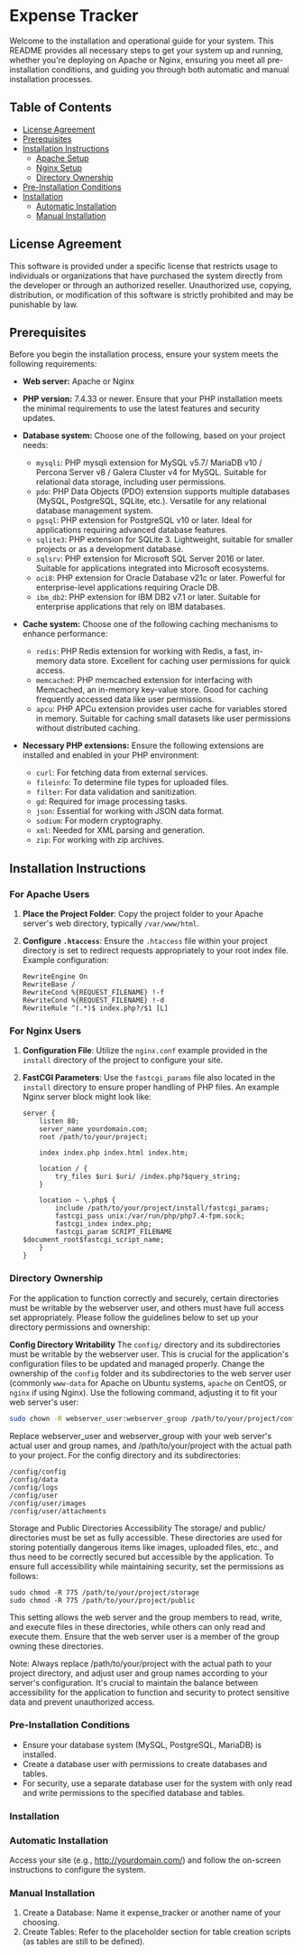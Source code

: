 # Expense Tracker

Welcome to the installation and operational guide for your system.
This README provides all necessary steps to get your
system up and running, whether you're deploying on Apache or Nginx, ensuring you meet all pre-installation conditions,
and guiding you through both automatic and manual installation processes.

## Table of Contents

- [License Agreement](#license-agreement)
- [Prerequisites](#prerequisites)
- [Installation Instructions](#installation-instructions)
    - [Apache Setup](#for-apache-users)
    - [Nginx Setup](#for-nginx-users)
    - [Directory Ownership](#directory-ownership)
- [Pre-Installation Conditions](#pre-installation-conditions)
- [Installation](#installation)
    - [Automatic Installation](#automatic-installation)
    - [Manual Installation](#manual-installation)

## License Agreement

This software is provided under a specific license
that restricts usage to individuals or organizations
that have purchased the system directly from the developer or through an authorized reseller.
Unauthorized use, copying, distribution,
or modification of this software is strictly prohibited and may be punishable by law.

## Prerequisites

Before you begin the installation process, ensure your system meets the following requirements:

- **Web server:** Apache or Nginx
- **PHP version:** 7.4.33 or newer.
  Ensure that your PHP installation meets the minimal requirements to use the latest features and
  security updates.

- **Database system:** Choose one of the following, based on your project needs:
    - `mysqli`: PHP mysqli extension for MySQL v5.7/ MariaDB v10 / Percona Server v8 / Galera Cluster v4 for MySQL.
      Suitable for relational data storage, including user permissions.
    - `pdo`: PHP Data Objects (PDO) extension supports multiple databases (MySQL, PostgreSQL, SQLite, etc.). Versatile
      for any relational database management system.
    - `pgsql`: PHP extension for PostgreSQL v10 or later. Ideal for applications requiring advanced database features.
    - `sqlite3`: PHP extension for SQLite 3. Lightweight, suitable for smaller projects or as a development database.
    - `sqlsrv`: PHP extension for Microsoft SQL Server 2016 or later. Suitable for applications integrated into
      Microsoft ecosystems.
    - `oci8`: PHP extension for Oracle Database v21c or later. Powerful for enterprise-level applications requiring
      Oracle DB.
    - `ibm_db2`: PHP extension for IBM DB2 v7.1 or later. Suitable for enterprise applications that rely on IBM
      databases.

- **Cache system:** Choose one of the following caching mechanisms to enhance performance:
    - `redis`: PHP Redis extension for working with Redis, a fast, in-memory data store. Excellent for caching user
      permissions for quick access.
    - `memcached`: PHP memcached extension for interfacing with Memcached, an in-memory key-value store. Good for
      caching frequently accessed data like user permissions.
    - `apcu`: PHP APCu extension provides user cache for variables stored in memory. Suitable for caching small datasets
      like user permissions without distributed caching.

- **Necessary PHP extensions:** Ensure the following extensions are installed and enabled in your PHP environment:
    - `curl`: For fetching data from external services.
    - `fileinfo`: To determine file types for uploaded files.
    - `filter`: For data validation and sanitization.
    - `gd`: Required for image processing tasks.
    - `json`: Essential for working with JSON data format.
    - `sodium`: For modern cryptography.
    - `xml`: Needed for XML parsing and generation.
    - `zip`: For working with zip archives.

## Installation Instructions

### For Apache Users

1. **Place the Project Folder**: Copy the project folder to your Apache server's web directory,
   typically `/var/www/html`.

2. **Configure `.htaccess`**: Ensure the `.htaccess` file within your project directory is set to redirect requests
   appropriately to your root index file. Example configuration:

    ```apacheconf
    RewriteEngine On
    RewriteBase /
    RewriteCond %{REQUEST_FILENAME} !-f
    RewriteCond %{REQUEST_FILENAME} !-d
    RewriteRule ^(.*)$ index.php?/$1 [L]
    ```

### For Nginx Users

1. **Configuration File**: Utilize the `nginx.conf` example provided in the `install` directory of the project to
   configure your site.

2. **FastCGI Parameters**: Use the `fastcgi_params` file also located in the `install` directory to ensure proper
   handling of PHP files. An example Nginx server block might look like:

    ```nginx
    server {
        listen 80;
        server_name yourdomain.com;
        root /path/to/your/project;

        index index.php index.html index.htm;

        location / {
            try_files $uri $uri/ /index.php?$query_string;
        }

        location ~ \.php$ {
            include /path/to/your/project/install/fastcgi_params;
            fastcgi_pass unix:/var/run/php/php7.4-fpm.sock;
            fastcgi_index index.php;
            fastcgi_param SCRIPT_FILENAME $document_root$fastcgi_script_name;
        }
    }
    ```

### Directory Ownership

For the application to function correctly and securely, certain directories must be writable by the webserver user, and
others must have full access set appropriately. Please follow the guidelines below to set up your directory permissions
and ownership:

**Config Directory Writability**
The `config/` directory and its subdirectories must be writable by the webserver user.
This is crucial for the
application's configuration files to be updated and managed properly.
Change the ownership of the `config` folder and
its subdirectories to the web server user (commonly `www-data` for Apache on Ubuntu systems, `apache` on CentOS,
or `nginx` if using Nginx).
Use the following command, adjusting it to fit your web server's user:

   ```bash
   sudo chown -R webserver_user:webserver_group /path/to/your/project/config
   ```

Replace webserver_user and webserver_group with your web server's actual user and group names,
and /path/to/your/project with the actual path to your project.
For the config directory and its subdirectories:

```plaintext
/config/config
/config/data
/config/logs
/config/user
/config/user/images
/config/user/attachments
```

Storage and Public Directories Accessibility
The storage/ and public/ directories must be set as fully accessible.
These directories are used for storing potentially dangerous items like images, uploaded files, etc.,
and thus need to be correctly secured but accessible by the application.
To ensure full accessibility while maintaining security, set the permissions as follows:

```
sudo chmod -R 775 /path/to/your/project/storage
sudo chmod -R 775 /path/to/your/project/public
```

This setting allows the web server and the group members to read, write,
and execute files in these directories, while others can only read and execute them.
Ensure that the web server user is a member of the group owning these directories.

Note: Always replace /path/to/your/project with the actual path to your project directory,
and adjust user and group names according to your server's configuration.
It's crucial to maintain the balance between accessibility for the application to function and security
to protect sensitive data and prevent unauthorized access.

### Pre-Installation Conditions

* Ensure your database system (MySQL, PostgreSQL, MariaDB) is installed.
* Create a database user with permissions to create databases and tables.
* For security, use a separate database user for the system with only read and write permissions to the specified
  database and tables.

### Installation

### Automatic Installation

Access your site (e.g., http://yourdomain.com/) and follow the on-screen instructions to configure the system.

### Manual Installation

1. Create a Database: Name it expense_tracker or another name of your choosing.
2. Create Tables: Refer to the placeholder section for table creation scripts (as tables are still to be defined).
